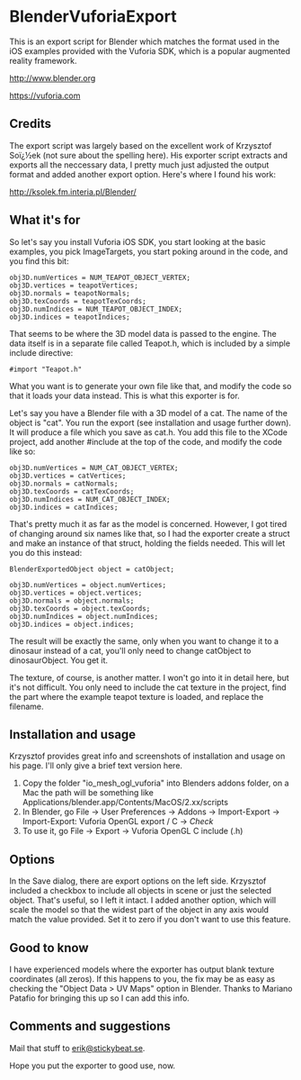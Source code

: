 BlenderVuforiaExport
====================

This is an export script for Blender which matches the format used in the iOS examples provided with the Vuforia SDK, which is a popular augmented reality framework.

http://www.blender.org

https://vuforia.com

Credits
-------

The export script was largely based on the excellent work of Krzysztof Soï¿½ek (not sure about the spelling here). His exporter script extracts and exports all the neccessary data, I pretty much just adjusted the output format and added another export option. Here's where I found his work:

http://ksolek.fm.interia.pl/Blender/

What it's for
-------------

So let's say you install Vuforia iOS SDK, you start looking at the basic examples, you pick ImageTargets, you start poking around in the code, and you find this bit:

    obj3D.numVertices = NUM_TEAPOT_OBJECT_VERTEX;
    obj3D.vertices = teapotVertices;
    obj3D.normals = teapotNormals;
    obj3D.texCoords = teapotTexCoords;
    obj3D.numIndices = NUM_TEAPOT_OBJECT_INDEX;
    obj3D.indices = teapotIndices;

That seems to be where the 3D model data is passed to the engine. The data itself is in a separate file called Teapot.h, which is included by a simple include directive:

	#import "Teapot.h"

What you want is to generate your own file like that, and modify the code so that it loads your data instead. This is what this exporter is for. 

Let's say you have a Blender file with a 3D model of a cat. The name of the object is "cat". You run the export (see installation and usage further down). It will produce a file which you save as cat.h. You add this file to the XCode project, add another #include at the top of the code, and modify the code like so:

    obj3D.numVertices = NUM_CAT_OBJECT_VERTEX;
    obj3D.vertices = catVertices;
    obj3D.normals = catNormals;
    obj3D.texCoords = catTexCoords;
    obj3D.numIndices = NUM_CAT_OBJECT_INDEX;
    obj3D.indices = catIndices;

That's pretty much it as far as the model is concerned. However, I got tired of changing around six names like that, so I had the exporter create a struct and make an instance of that struct, holding the fields needed. This will let you do this instead:

    BlenderExportedObject object = catObject;
    
    obj3D.numVertices = object.numVertices;
    obj3D.vertices = object.vertices;
    obj3D.normals = object.normals;
    obj3D.texCoords = object.texCoords;
    obj3D.numIndices = object.numIndices;
    obj3D.indices = object.indices;

The result will be exactly the same, only when you want to change it to a dinosaur instead of a cat, you'll only need to change catObject to dinosaurObject. You get it.

The texture, of course, is another matter. I won't go into it in detail here, but it's not difficult. You only need to include the cat texture in the project, find the part where the example teapot texture is loaded, and replace the filename.

Installation and usage
----------------------

Krzysztof provides great info and screenshots of installation and usage on his page. I'll only give a brief text version here. 

1. Copy the folder "io_mesh_ogl_vuforia" into Blenders addons folder, on a Mac the path will be something like Applications/blender.app/Contents/MacOS/2.xx/scripts
2. In Blender, go File -> User Preferences -> Addons -> Import-Export -> Import-Export: Vuforia OpenGL export / C -> *Check*
3. To use it, go File -> Export -> Vuforia OpenGL C include (.h)

Options
-------

In the Save dialog, there are export options on the left side. Krzysztof included a checkbox to include all objects in scene or just the selected object. That's useful, so I left it intact. I added another option, which will scale the model so that the widest part of the object in any axis would match the value provided. Set it to zero if you don't want to use this feature.

Good to know
------------

I have experienced models where the exporter has output blank texture coordinates (all zeros). If this happens to you, the fix may be as easy as checking the "Object Data > UV Maps" option in Blender. Thanks to Mariano Patafio for bringing this up so I can add this info.

Comments and suggestions
------------------------

Mail that stuff to erik@stickybeat.se. 

Hope you put the exporter to good use, now.

